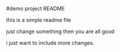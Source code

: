 #demo project README

this is a simple readme file

just change something then you are all good

i just want to include more changes.